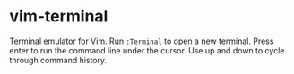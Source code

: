 # vim-terminal

Terminal emulator for Vim. Run `:Terminal` to open a new terminal. Press enter to run the command line under the cursor. Use up and down to cycle through command history.
